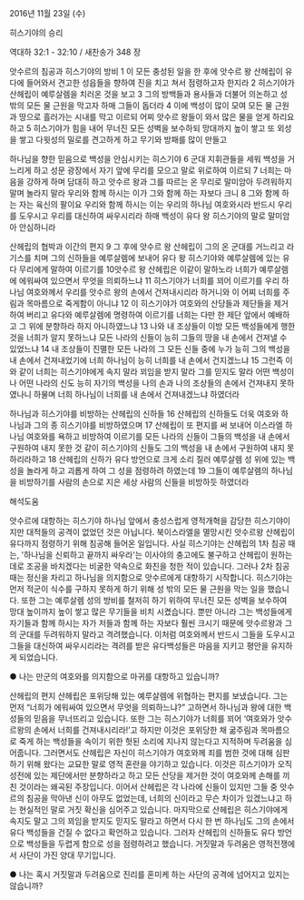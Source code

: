 2016년 11월 23일 (수)

히스기야의 승리



역대하 32:1 - 32:10 / 새찬송가 348 장


앗수르의 침공과 히스기야의 방비
1 이 모든 충성된 일을 한 후에 앗수르 왕 산헤립이 유다에 들어와서 견고한 성읍들을 향하여 진을 치고 쳐서 점령하고자 한지라 2 히스기야가 산헤립이 예루살렘을 치러온 것을 보고 3 그의 방백들과 용사들과 더불어 의논하고 성 밖의 모든 물 근원을 막고자 하매 그들이 돕더라 4 이에 백성이 많이 모여 모든 물 근원과 땅으로 흘러가는 시내를 막고 이르되 어찌 앗수르 왕들이 와서 많은 물을 얻게 하리요하고 5 히스기야가 힘을 내어 무너진 모든 성벽을 보수하되 망대까지 높이 쌓고 또 외성을 쌓고 다윗성의 밀로를 견고하게 하고 무기와 방패를 많이 만들고

하나님을 향한 믿음으로 백성을 안심시키는 히스기야
6 군대 지휘관들을 세워 백성을 거느리게 하고 성문 광장에서 자기 앞에 무리를 모으고 말로 위로하여 이르되 7 너희는 마음을 강하게 하며 담대히 하고 앗수르 왕과 그를 따르는 온 무리로 말미암아 두려워하지 말며 놀라지 말라 우리와 함께 하시는 이가 그와 함께 하는 자보다 크니 8 그와 함께 하는 자는 육신의 팔이요 우리와 함께 하시는 이는 우리의 하나님 여호와시라 반드시 우리를 도우시고 우리를 대신하여 싸우시리라 하매 백성이 유다 왕 히스기야의 말로 말미암아 안심하니라

산헤립의 협박과 이간의 편지
9 그 후에 앗수르 왕 산헤립이 그의 온 군대를 거느리고 라기스를 치며 그의 신하들을 예루살렘에 보내어 유다 왕 히스기야와 예루살렘에 있는 유다 무리에게 말하여 이르기를 10앗수르 왕 산헤립은 이같이 말하노라 너희가 예루살렘에 에워싸여 있으면서 무엇을 의뢰하느냐 11 히스기야가 너희를 꾀어 이르기를 우리 하나님 여호와께서 우리를 앗수르 왕의 손에서 건져내시리라 하거니와 이 어찌 너희를 주림과 목마름으로 죽게함이 아니냐 12 이 히스기야가 여호와의 산당들과 제단들을 제거하여 버리고 유다와 예루살렘에 명령하여 이르기를 너희는 다만 한 제단 앞에서 예배하고 그 위에 분향하라 하지 아니하였느냐 13 나와 내 조상들이 이방 모든 백성들에게 행한 것을 너희가 알지 못하느냐 모든 나라의 신들이 능히 그들의 땅을 내 손에서 건져낼 수 있었느냐 14 내 조상들이 진멸한 모든 나라의 그 모든 신들 중에 누가 능히 그의 백성을 내 손에서 건져내었기에 너희 하나님이 능히 너희를 내 손에서 건지겠느냐 15 그런즉 이와 같이 너희는 히스기야에게 속지 말라 꾀임을 받지 말라 그를 믿지도 말라 어떤 백성이나 어떤 나라의 신도 능히 자기의 백성을 나의 손과 나의 조상들의 손에서 건져내지 못하였나니 하물며 너희 하나님이 너희를 내 손에서 건져내겠느냐 하였더라

하나님과 히스기야를 비방하는 산헤립의 신하들
16 산헤립의 신하들도 더욱 여호와 하나님과 그의 종 히스기야를 비방하였으며 17 산헤립이 또 편지를 써 보내어 이스라엘 하나님 여호와를 욕하고 비방하여 이르기를 모든 나라의 신들이 그들의 백성을 내 손에서 구원하여 내지 못한 것 같이 히스기야의 신들도 그의 백성을 내 손에서 구원하여 내지 못하리라하고 18 산헤립의 신하가 유다 방언으로 크게 소리 질러 예루살렘 성 위에 있는 백성을 놀라게 하고 괴롭게 하여 그 성을 점령하려 하였는데 19 그들이 예루살렘의 하나님을 비방하기를 사람의 손으로 지은 세상 사람의 신들을 비방하듯 하였더라

해석도움





앗수르에 대항하는 히스기야
하나님 앞에서 충성스럽게 영적개혁을 감당한 히스기야이지만 대적들의 공격이 없었던 것은 아닙니다. 북이스라엘을 멸망시킨 앗수르왕 산헤립이 유다까지 점령하기 위해 침공해 들어온 일입니다. 사실 히스기야는 산헤립의 1차 침공 때는, '하나님을 신뢰하고 끝까지 싸우라'는 이사야의 충고에도 불구하고 산헤립이 원하는데로 조공을 바치겠다는 비굴한 약속으로 화친을 청한 적이 있습니다. 그러나 2차 침공 때는 정신을 차리고 하나님을 의지함으로 앗수르에게 대항하기 시작합니다. 히스기야는 먼저 적군이 식수를 구하지 못하게 하기 위해 성 밖의 모든 물 근원을 막는 일을 했습니다. 또한 그는 예루살렘 성의 방비를 철저히 하기 위하여 무너진 모든 성벽을 보수하여 망대 높이까지 높이 쌓고 많은 무기들을 비치 시켰습니다. 뿐만 아니라 그는 백성들에게 자기들과 함께 하시는 자가 저들과 함께 하는 자보다 훨씬 크시기 때문에 앗수르왕과 그의 군대를 두려워하지 말라고 격려했습니다. 이처럼 여호와께서 반드시 그들을 도우시고 그들을 대신하여 싸우시리라는 격려를 받은 유다백성들은 마음을 지키고 평안을 유지하게 되었습니다.

● 나는 만군의 여호와를 의지함으로 마귀를 대항하고 있습니까?

산헤립의 편지
산헤립은 포위당해 있는 예루살렘에 위협하는 편지를 보냈습니다. 그는 먼저 “너희가 에워싸여 있으면서 무엇을 의뢰하느냐?” 고하면서 하나님과 왕에 대한 백성들의 믿음을 무너뜨리고 있습니다. 또한 그는 히스기야가 너희를 꾀어 ‘여호와가 앗수르왕의 손에서 너희를 건져내시리라!’고 하지만 이것은 포위당한 채 굶주림과 목마름으로 죽게 하는 백성들을 속이기 위한 헛된 소리에 지나지 않는다고 지적하며 두려움을 심어줍니다. 그러면서도 산헤립은 자신이 히스기야가 여호와께 죄를 범한 것에 대해 심판하기 위해 왔다는 교묘한 말로 영적 혼란을 야기하고 있습니다. 이것은 히스기야가 오직 성전에 있는 제단에서만 분향하라고 하고 모든 산당을 제거한 것이 여호와께 손해를 끼친 것이라는 왜곡된 주장입니다. 이어서 산헤립은 각 나라에 신들이 있지만 그들 중 앗수르의 침공을 막아낸 신이 아무도 없었는데, 너희의 신이라고 무슨 차이가 있겠느냐고 하는 현실적인 말로 거짓 확신을 심어주고 있습니다. 마지막으로 산헤립은 히스기야에게 속지도 말고 그의 꾀임을 받지도 믿지도 말라고 하면서 다시 한 번 하나님도 그의 손에서 유다 백성들을 건질 수 없다고 확언하고 있습니다. 그러자 산헤립의 신하들도 유다 방언으로 백성들을 두렵게 함으로 성을 점령하려고 했습니다. 거짓말과 두려움은 영적전쟁에서 사단이 가진 양대 무기입니다.

● 나는 혹시 거짓말과 두려움으로 진리를 혼미케 하는 사단의 공격에 넘어지고 있지는 않습니까?
